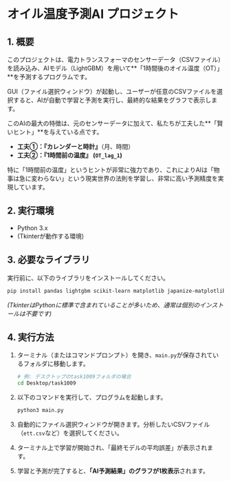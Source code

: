 # オイル温度予測AI プロジェクト

## 1\. 概要

このプロジェクトは、電力トランスフォーマのセンサーデータ（CSVファイル）を読み込み、AIモデル（LightGBM）を用いて\*\*「1時間後のオイル温度（OT）」\*\*を予測するプログラムです。

GUI（ファイル選択ウィンドウ）が起動し、ユーザーが任意のCSVファイルを選択すると、AIが自動で学習と予測を実行し、最終的な結果をグラフで表示します。

このAIの最大の特徴は、元のセンサーデータに加えて、私たちが工夫した\*\*「賢いヒント」\*\*を与えている点です。

  * **工夫①：『カレンダーと時計』**（月、時間）
  * **工夫②：『1時間前の温度』 (`OT_lag_1`)**

特に「1時間前の温度」というヒントが非常に強力であり、これによりAIは「物事は急に変わらない」という現実世界の法則を学習し、非常に高い予測精度を実現しています。

## 2\. 実行環境

  * Python 3.x
  * (Tkinterが動作する環境)

## 3\. 必要なライブラリ

実行前に、以下のライブラリをインストールしてください。

```bash
pip install pandas lightgbm scikit-learn matplotlib japanize-matplotlib
```

*(TkinterはPythonに標準で含まれていることが多いため、通常は個別のインストールは不要です)*

## 4\. 実行方法

1.  ターミナル（またはコマンドプロンプト）を開き、`main.py`が保存されているフォルダに移動します。

    ```bash
    # 例: デスクトップのtask1009フォルダの場合
    cd Desktop/task1009
    ```

2.  以下のコマンドを実行して、プログラムを起動します。

    ```bash
    python3 main.py
    ```

3.  自動的にファイル選択ウィンドウが開きます。分析したいCSVファイル（`ett.csv`など）を選択してください。

4.  ターミナル上で学習が開始され、「最終モデルの平均誤差」が表示されます。

5.  学習と予測が完了すると、**「AI予測結果」のグラフが1枚表示**されます。
